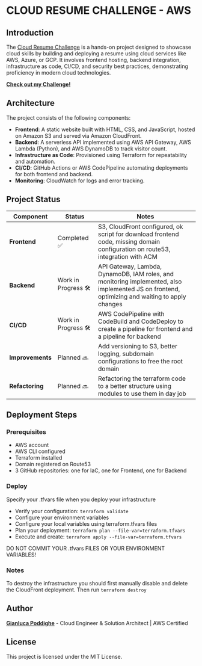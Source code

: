 # CLOUD RESUME CHALLENGE - AWS

## Introduction

The [Cloud Resume Challenge](https://cloudresumechallenge.dev/) is a hands-on project designed to showcase cloud skills by building and deploying a resume using cloud services like AWS, Azure, or GCP. It involves frontend hosting, backend integration, infrastructure as code, CI/CD, and security best practices, demonstrating proficiency in modern cloud technologies.

[**Check out my Challenge!**](https://www.gianlucapoddighe.com/)

## Architecture

The project consists of the following components:

- **Frontend**: A static website built with HTML, CSS, and JavaScript, hosted on Amazon S3 and served via Amazon CloudFront.
- **Backend**: A serverless API implemented using AWS API Gateway, AWS Lambda (Python), and AWS DynamoDB to track visitor count.
- **Infrastructure as Code**: Provisioned using Terraform for repeatability and automation.
- **CI/CD**: GitHub Actions or AWS CodePipeline automating deployments for both frontend and backend.
- **Monitoring**: CloudWatch for logs and error tracking.

## Project Status

| Component   | Status          | Notes |
|------------|----------------|-------|
| **Frontend** | Completed ✅ | S3, CloudFront configured, ok script for download frontend code, missing domain configuration on route53, integration with ACM |
| **Backend**  | Work in Progress 🛠️      | API Gateway, Lambda, DynamoDB, IAM roles, and monitoring implemented, also implemented JS on frontend, optimizing and waiting to apply changes |
| **CI/CD**    | Work in Progress 🛠️      | AWS CodePipeline with CodeBuild and CodeDeploy to create a pipeline for frontend and a pipeline for backend |
| **Improvements**    | Planned 🔜      | Add versioning to S3, better logging, subdomain configurations to free the root domain |
| **Refactoring**    | Planned 🔜      | Refactoring the terraform code to a better structure using modules to use them in day job |

## Deployment Steps

### Prerequisites

- AWS account
- AWS CLI configured
- Terraform installed
- Domain registered on Route53
- 3 GitHub repositories: one for IaC, one for Frontend, one for Backend

### Deploy

Specify your .tfvars file when you deploy your infrastructure
- Verify your configuration: `terraform validate`
- Configure your environment variables
- Configure your local variables using terraform.tfvars files
- Plan your deployment: `terraform plan --file-var=terraform.tfvars`
- Execute and create: `terraform apply --file-var=terraform.tfvars`

DO NOT COMMIT YOUR .tfvars FILES OR YOUR ENVIRONMENT VARIABLES! 

### Notes

To destroy the infrastructure you should first manually disable and delete the CloudFront deployment.
Then run `terraform destroy`

## Author

[**Gianluca Poddighe**](https://www.linkedin.com/in/gianluca-poddighe/) - Cloud Engineer & Solution Architect | AWS Certified

## License

This project is licensed under the MIT License.
